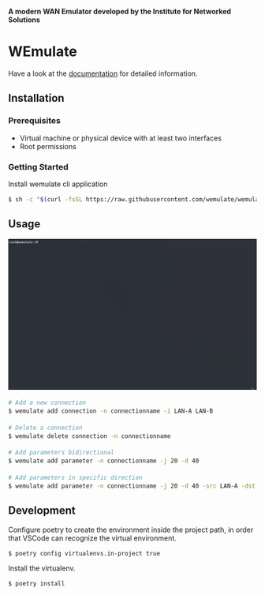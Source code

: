 **A modern WAN Emulator developed by the Institute for Networked Solutions**
# WEmulate

Have a look at the [documentation](https://wemulate.github.io/wemulate) for detailed information.

## Installation

### Prerequisites
* Virtual machine or physical device with at least two interfaces
* Root permissions 

### Getting Started
Install wemulate cli application  
```bash
$ sh -c "$(curl -fsSL https://raw.githubusercontent.com/wemulate/wemulate/main/install/install.sh)"
```

## Usage 
![WEmulate CLI Commands](/docs/img/animation-wemulate-cli.gif)

```bash
# Add a new connection
$ wemulate add connection -n connectionname -i LAN-A LAN-B

# Delete a connection
$ wemulate delete connection -n connectionname

# Add parameters bidirectional
$ wemulate add parameter -n connectionname -j 20 -d 40

# Add parameters in specific direction
$ wemulate add parameter -n connectionname -j 20 -d 40 -src LAN-A -dst LAN-B

```

## Development
Configure poetry to create the environment inside the project path, in order that VSCode can recognize the virtual environment.
```
$ poetry config virtualenvs.in-project true
```
Install the virtualenv.
```
$ poetry install
```